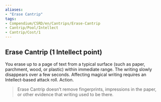 ```yaml
---
aliases:
- "Erase Cantrip"
tags:
- Compendium/CSRD/en/Cantrips/Erase-Cantrip
- Cantrip/Pool/Intellect
- Cantrip/Cost/1
---
```


## Erase Cantrip  (1 Intellect point)
You erase up to a page of text from a typical surface (such as paper, parchment, wood, or plastic) within immediate range. The writing slowly disappears over a few seconds. Affecting magical writing requires an Intellect-based attack roll. Action. 
>Erase Cantrip doesn’t remove fingerprints, impressions in the paper, or other evidence that writing used to be there.

